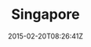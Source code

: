 ---
title: "Singapore"
date: 2015-02-20T08:26:41Z
draft: false
description: ""
type: post
region: "Southeast Asia"
country: "Singapore"
thumbnail: "singapore-2.jpg"
---
